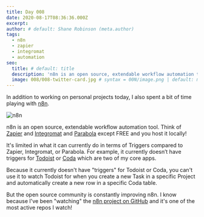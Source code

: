 ```yaml
---
title: Day 008
date: 2020-08-17T08:36:36.000Z
excerpt:
author: # default: Shane Robinson (meta.author)
tags:
  - n8n
  - zapier
  - integromat
  - automation
seo:
  title: # default: title
  description: 'n8n is an open source, extendable workflow automation tool alternative to Zapier, Integromat, and Parabola.' # default: meta.description
  image: 008/008-twitter-card.jpg # syntax = 00N/image.png | default: meta.image
---
```


In addition to working on personal projects today, I also spent a bit of time playing with [n8n](https://n8n.io/ 'Extendable workflow automation tool').

![n8n](/assets/images/008/n8n.jpg)

n8n is an open source, extendable workflow automation tool. Think of [Zapier](https://zapier.com/) and [Integromat](https://www.integromat.com/) and [Parabola](https://parabola.io/) except FREE and you host it locally!

It's limited in what it can currently do in terms of Triggers compared to Zapier, Integromat, or Parabola. For example, it currently doesn’t have triggers for [Todoist](https://todoist.com/ 'Organize it all with Todoist') or [Coda](https://coda.io/ 'Coda is a new doc for teams') which are two of my core apps.

Because it currently doesn't have "triggers" for Todoist or Coda, you can't use it to watch Todoist for when you create a new Task in a specific Project and automatically create a new row in a specific Coda table.

But the open source community is constantly improving n8n. I know because I've been "watching" the [n8n project on GitHub](https://github.com/n8n-io/n8n 'n8n on Github') and it's one of the most active repos I watch!
